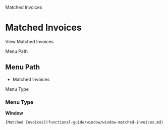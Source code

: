 
Matched Invoices
# Matched Invoices


View Matched Invoices

Menu Path
## Menu Path



- Matched Invoices

Menu Type
### Menu Type

**Window**


```
[Matched Invoices](functional-guide/window/window-matched-invoices.md)
```